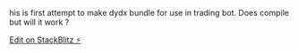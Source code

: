 his is first attempt to make dydx bundle for use in trading bot.
Does compile but will it work ?

[Edit on StackBlitz ⚡️](https://stackblitz.com/edit/node-qsx7rq)
